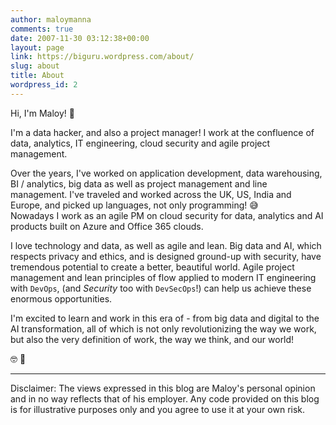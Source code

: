 ```yaml
---
author: maloymanna
comments: true
date: 2007-11-30 03:12:38+00:00
layout: page
link: https://biguru.wordpress.com/about/
slug: about
title: About
wordpress_id: 2
---
```


Hi, I'm Maloy! :wave:

I'm a data hacker, and also a project manager! I work at the confluence of data, analytics, IT engineering, cloud security and agile project management. 

Over the years, I've worked on application development, data warehousing, BI / analytics, big data as well as project management and line management. I've traveled and worked across the UK, US, India and Europe, and picked up languages, not only programming! :sweat_smile:  
Nowadays I work as an agile PM on cloud security for data, analytics and AI products built on Azure and Office 365  clouds.

I love technology and data, as well as agile and lean. Big data and AI, which respects privacy and ethics, and is designed ground-up with security, have tremendous potential to create a better, beautiful world. Agile project management and lean principles of flow applied to modern IT engineering with `DevOps`, (and _Security_ too with `DevSecOps`!) can help us achieve these enormous opportunities.

I'm excited to learn and work in this era of - from big data and digital to the AI transformation, all of which is not only revolutionizing the way we work, but also the very definition of work, the way we think, and our world! 

:nerd_face: :wave:


_____________________________
Disclaimer:
The views expressed in this blog are Maloy's personal opinion and in no way reflects that of his employer. Any code provided on this blog is for illustrative purposes only and you agree to use it at your own risk.
